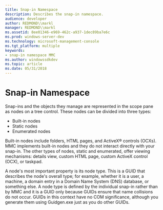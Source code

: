 ```yaml
---
title: Snap-in Namespace
description: Describes the snap-in namespace.
audience: developer
author: REDMOND\\markl
manager: REDMOND\\markl
ms.assetid: 8ee01346-e969-462c-a937-1dec89ba7e6c
ms.prod: windows-server-dev
ms.technology: microsoft-management-console
ms.tgt_platform: multiple
keywords:
- snap-in namespace MMC
ms.author: windowssdkdev
ms.topic: article
ms.date: 05/31/2018
---
```


# Snap-in Namespace

Snap-ins and the objects they manage are represented in the scope pane as nodes on a tree control. These nodes can be divided into three types:

-   Built-in nodes
-   Static nodes
-   Enumerated nodes

Built-in nodes include folders, HTML pages, and ActiveX® controls (OCXs). MMC implements built-in nodes and they do not interact directly with your snap-in. The other types of nodes, static and enumerated, offer viewing mechanisms: details view, custom HTML page, custom ActiveX control (OCX), or taskpad.

A node's most important property is its node type. This is a GUID that describes the node's overall type; for example, whether it is a user, a machine, a domain entry in a Domain Name System (DNS) database, or something else. A node type is defined by the individual snap-in rather than by MMC and it is a GUID only because GUIDs ensure that name collisions do not occur. GUIDs in this context have no COM significance, although you generate them using Guidgen.exe just as you do other GUIDs.

 

 




